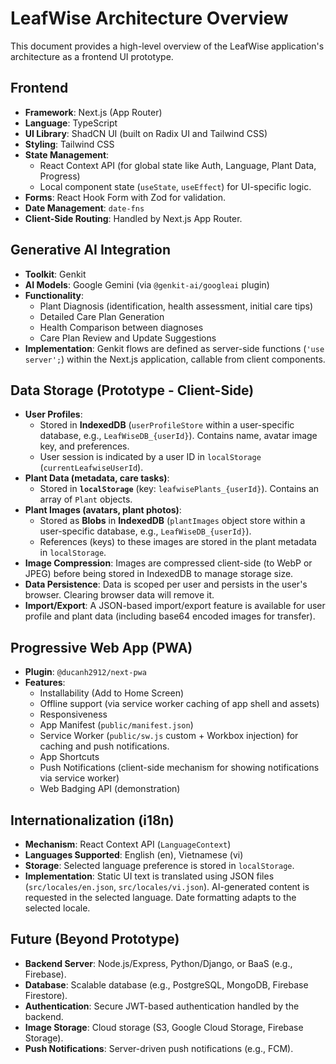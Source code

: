 
# LeafWise Architecture Overview

This document provides a high-level overview of the LeafWise application's architecture as a frontend UI prototype.

## Frontend

*   **Framework**: Next.js (App Router)
*   **Language**: TypeScript
*   **UI Library**: ShadCN UI (built on Radix UI and Tailwind CSS)
*   **Styling**: Tailwind CSS
*   **State Management**:
    *   React Context API (for global state like Auth, Language, Plant Data, Progress)
    *   Local component state (`useState`, `useEffect`) for UI-specific logic.
*   **Forms**: React Hook Form with Zod for validation.
*   **Date Management**: `date-fns`
*   **Client-Side Routing**: Handled by Next.js App Router.

## Generative AI Integration

*   **Toolkit**: Genkit
*   **AI Models**: Google Gemini (via `@genkit-ai/googleai` plugin)
*   **Functionality**:
    *   Plant Diagnosis (identification, health assessment, initial care tips)
    *   Detailed Care Plan Generation
    *   Health Comparison between diagnoses
    *   Care Plan Review and Update Suggestions
*   **Implementation**: Genkit flows are defined as server-side functions (`'use server';`) within the Next.js application, callable from client components.

## Data Storage (Prototype - Client-Side)

*   **User Profiles**:
    *   Stored in **IndexedDB** (`userProfileStore` within a user-specific database, e.g., `LeafWiseDB_{userId}`). Contains name, avatar image key, and preferences.
    *   User session is indicated by a user ID in `localStorage` (`currentLeafwiseUserId`).
*   **Plant Data (metadata, care tasks)**:
    *   Stored in **`localStorage`** (key: `leafwisePlants_{userId}`). Contains an array of `Plant` objects.
*   **Plant Images (avatars, plant photos)**:
    *   Stored as **Blobs** in **IndexedDB** (`plantImages` object store within a user-specific database, e.g., `LeafWiseDB_{userId}`).
    *   References (keys) to these images are stored in the plant metadata in `localStorage`.
*   **Image Compression**: Images are compressed client-side (to WebP or JPEG) before being stored in IndexedDB to manage storage size.
*   **Data Persistence**: Data is scoped per user and persists in the user's browser. Clearing browser data will remove it.
*   **Import/Export**: A JSON-based import/export feature is available for user profile and plant data (including base64 encoded images for transfer).

## Progressive Web App (PWA)

*   **Plugin**: `@ducanh2912/next-pwa`
*   **Features**:
    *   Installability (Add to Home Screen)
    *   Offline support (via service worker caching of app shell and assets)
    *   Responsiveness
    *   App Manifest (`public/manifest.json`)
    *   Service Worker (`public/sw.js` custom + Workbox injection) for caching and push notifications.
    *   App Shortcuts
    *   Push Notifications (client-side mechanism for showing notifications via service worker)
    *   Web Badging API (demonstration)

## Internationalization (i18n)

*   **Mechanism**: React Context API (`LanguageContext`)
*   **Languages Supported**: English (en), Vietnamese (vi)
*   **Storage**: Selected language preference is stored in `localStorage`.
*   **Implementation**: Static UI text is translated using JSON files (`src/locales/en.json`, `src/locales/vi.json`). AI-generated content is requested in the selected language. Date formatting adapts to the selected locale.

## Future (Beyond Prototype)

*   **Backend Server**: Node.js/Express, Python/Django, or BaaS (e.g., Firebase).
*   **Database**: Scalable database (e.g., PostgreSQL, MongoDB, Firebase Firestore).
*   **Authentication**: Secure JWT-based authentication handled by the backend.
*   **Image Storage**: Cloud storage (S3, Google Cloud Storage, Firebase Storage).
*   **Push Notifications**: Server-driven push notifications (e.g., FCM).
